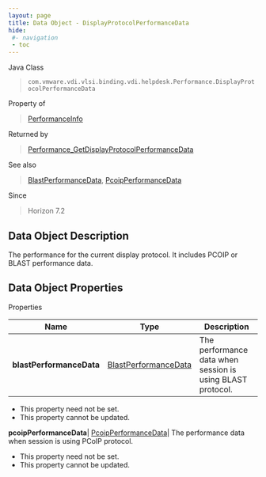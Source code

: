 ```yaml
---
layout: page
title: Data Object - DisplayProtocolPerformanceData
hide:
 #- navigation
 - toc
---
```






Java Class  
> `com.vmware.vdi.vlsi.binding.vdi.helpdesk.Performance.DisplayProtocolPerformanceData`

Property of  
> [PerformanceInfo](vdi.helpdesk.Performance.PerformanceInfo.md#field_detail)

Returned by  
> [Performance_GetDisplayProtocolPerformanceData](vdi.helpdesk.Performance.md#getDisplayProtocolPerformanceData)

See also  
> [BlastPerformanceData](vdi.helpdesk.Performance.BlastPerformanceData.md), [PcoipPerformanceData](vdi.helpdesk.Performance.PcoipPerformanceData.md)

Since  
> Horizon 7.2


## Data Object Description 

The performance for the current display protocol. It includes PCOIP or BLAST performance data. 

## Data Object Properties

Properties

Name |  Type |  Description   
---|---|---  
**blastPerformanceData**| [BlastPerformanceData](vdi.helpdesk.Performance.BlastPerformanceData.md)|  The performance data when session is using BLAST protocol.   


* This property need not be set.
* This property cannot be updated.

  
**pcoipPerformanceData**| [PcoipPerformanceData](vdi.helpdesk.Performance.PcoipPerformanceData.md)|  The performance data when session is using PCoIP protocol.   


* This property need not be set.
* This property cannot be updated.

  
  
  

  
  

